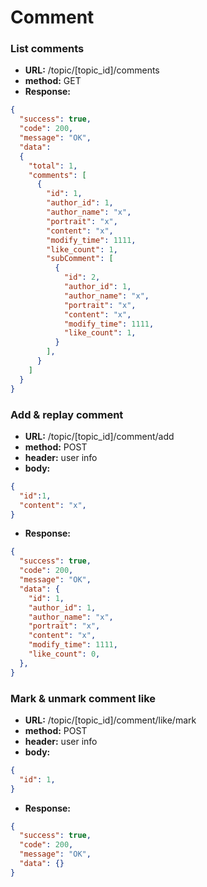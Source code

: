 # Comment

### List comments

* **URL:** /topic/[topic_id]/comments
* **method:** GET
* **Response:**

```json
{
  "success": true,
  "code": 200,
  "message": "OK",
  "data": 
  {
    "total": 1,
    "comments": [
      {
        "id": 1,
        "author_id": 1,
        "author_name": "x",
        "portrait": "x",
        "content": "x",
        "modify_time": 1111,
        "like_count": 1,
        "subComment": [
          {
            "id": 2,
            "author_id": 1,
            "author_name": "x",
            "portrait": "x",
            "content": "x",
            "modify_time": 1111,
            "like_count": 1,
          }
        ],
      }
    ]
  }
}
```

### Add & replay comment

* **URL:** /topic/[topic_id]/comment/add
* **method:** POST
* **header:** user info
* **body:**

```json
{
  "id":1,
  "content": "x",
}
```

* **Response:**

```json
{
  "success": true,
  "code": 200,
  "message": "OK",
  "data": {
    "id": 1,
    "author_id": 1,
    "author_name": "x",
    "portrait": "x",
    "content": "x",
    "modify_time": 1111,
    "like_count": 0,
  },
}
```

### Mark & unmark comment like

* **URL:** /topic/[topic_id]/comment/like/mark
* **method:** POST
* **header:** user info
* **body:**

```json
{
  "id": 1,
}
```

* **Response:**

```json
{
  "success": true,
  "code": 200,
  "message": "OK",
  "data": {}
}
```
